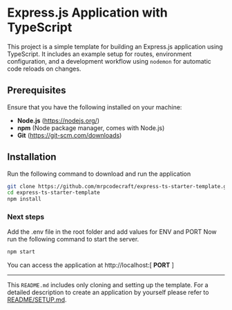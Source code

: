 # Express.js Application with TypeScript

This project is a simple template for building an Express.js application using TypeScript. It includes an example setup for routes, environment configuration, and a development workflow using `nodemon` for automatic code reloads on changes.

## Prerequisites

Ensure that you have the following installed on your machine:
- **Node.js** (https://nodejs.org/)
- **npm** (Node package manager, comes with Node.js)
- **Git** (https://git-scm.com/downloads)

## Installation
Run the following command to download and run the application
```bash
git clone https://github.com/mrpcodecraft/express-ts-starter-template.git
cd express-ts-starter-template
npm install
```
### Next steps
Add the .env file in the root folder and add values for ENV and PORT
Now run the following command to start the server.
```bash
npm start
```
You can access the application at http://localhost:[ **PORT** ]


---

This `README.md` includes only cloning and setting up the template. For a detailed description to create an application by yourself please refer to [README/SETUP.md](https://github.com/mrpcodecraft/express-ts-starter-template/blob/main/README/SETUP.md).
